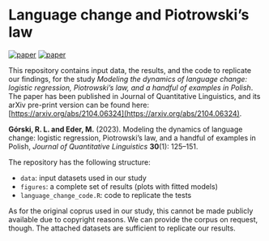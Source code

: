 
# Language change and Piotrowski’s law

[![paper](https://img.shields.io/badge/arXiv-2104.06324-green)](https://arxiv.org/abs/2104.06324)
[![paper](https://img.shields.io/badge/DOI-10.1080%2F09296174.2022.2151208-blue)](https://doi.org/10.1080/09296174.2022.2151208)


This repository contains input data, the results, and the code to replicate our findings, for the study _Modeling the dynamics of language change: logistic regression, Piotrowski’s law, and a handful of examples in Polish_. The paper has been published in Journal of Quantitative Linguistics, and its arXiv pre-print version can be found here: [https://arxiv.org/abs/2104.06324](https://arxiv.org/abs/2104.06324).

**Górski, R. L. and Eder, M.** (2023). Modeling the dynamics of language change: logistic regression, Piotrowski’s law, and a handful of examples in Polish, _Journal of Quantitative Linguistics_ **30**(1): 125–151.

The repository has the following structure:

* `data`: input datasets used in our study
* `figures`: a complete set of results (plots with fitted models)
* `language_change_code.R`: code to replicate the tests

As for the original coprus used in our study, this cannot be made publicly available due to copyright reasons. We can provide the corpus on request, though. The attached datasets are sufficient to replicate our results. 


